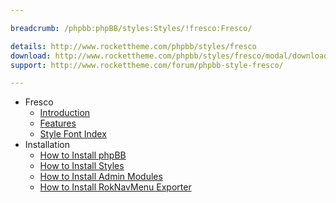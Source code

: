 ```yaml
---

breadcrumb: /phpbb:phpBB/styles:Styles/!fresco:Fresco/

details: http://www.rockettheme.com/phpbb/styles/fresco
download: http://www.rockettheme.com/phpbb/styles/fresco/modal/downloads
support: http://www.rockettheme.com/forum/phpbb-style-fresco/

---
```


* Fresco
	* [Introduction](INDEX.md#introduction)
	* [Features](INDEX.md#features)
    * [Style Font Index](../../../technical_tips/general/font_index.md)
* Installation
	* [How to Install phpBB](../../start/install.md)
	* [How to Install Styles](../../start/styles.md)
	* [How to Install Admin Modules](../../start/styles.md#installing-administrative-modules)
	* [How to Install RokNavMenu Exporter](../../modules/roknavmenu.md)